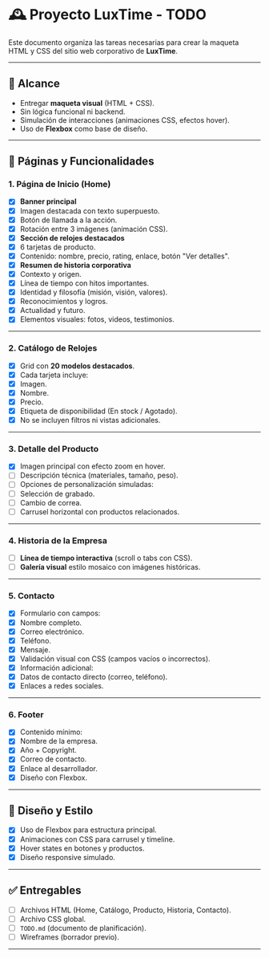 # 🕰️ Proyecto LuxTime - TODO

Este documento organiza las tareas necesarias para crear la maqueta HTML y CSS del sitio web corporativo de **LuxTime**.

---

## 📌 Alcance

- Entregar **maqueta visual** (HTML + CSS).
- Sin lógica funcional ni backend.
- Simulación de interacciones (animaciones CSS, efectos hover).
- Uso de **Flexbox** como base de diseño.

---

## 📑 Páginas y Funcionalidades

### 1. Página de Inicio (Home)

- [X]  **Banner principal**
  - [X]  Imagen destacada con texto superpuesto.
  - [X]  Botón de llamada a la acción.
  - [X]  Rotación entre 3 imágenes (animación CSS).
- [X]  **Sección de relojes destacados**
  - [X]  6 tarjetas de producto.
  - [X]  Contenido: nombre, precio, rating, enlace, botón "Ver detalles".
- [X]  **Resumen de historia corporativa**
  - [X]  Contexto y origen.
  - [X]  Línea de tiempo con hitos importantes.
  - [X]  Identidad y filosofía (misión, visión, valores).
  - [X]  Reconocimientos y logros.
  - [X]  Actualidad y futuro.
  - [X]  Elementos visuales: fotos, videos, testimonios.

---

### 2. Catálogo de Relojes

- [X]  Grid con **20 modelos destacados**.
- [X]  Cada tarjeta incluye:
  - [X]  Imagen.
  - [X]  Nombre.
  - [X]  Precio.
  - [X]  Etiqueta de disponibilidad (En stock / Agotado).
- [X]  No se incluyen filtros ni vistas adicionales.

---

### 3. Detalle del Producto

- [X]  Imagen principal con efecto zoom en hover.
- [ ]  Descripción técnica (materiales, tamaño, peso).
- [ ]  Opciones de personalización simuladas:
  - [ ]  Selección de grabado.
  - [ ]  Cambio de correa.
- [ ]  Carrusel horizontal con productos relacionados.

---

### 4. Historia de la Empresa

- [ ]  **Línea de tiempo interactiva** (scroll o tabs con CSS).
- [ ]  **Galería visual** estilo mosaico con imágenes históricas.

---

### 5. Contacto

- [X]  Formulario con campos:
  - [X]  Nombre completo.
  - [X]  Correo electrónico.
  - [X]  Teléfono.
  - [X]  Mensaje.
- [X]  Validación visual con CSS (campos vacíos o incorrectos).
- [X]  Información adicional:
  - [X]  Datos de contacto directo (correo, teléfono).
  - [X]  Enlaces a redes sociales.

---

### 6. Footer

- [X]  Contenido mínimo:
  - [X]  Nombre de la empresa.
  - [X]  Año + Copyright.
  - [X]  Correo de contacto.
  - [X]  Enlace al desarrollador.
- [X]  Diseño con Flexbox.

---

## 🎨 Diseño y Estilo

- [X]  Uso de Flexbox para estructura principal.
- [X]  Animaciones con CSS para carrusel y timeline.
- [X]  Hover states en botones y productos.
- [X]  Diseño responsive simulado.

---

## ✅ Entregables

- [ ]  Archivos HTML (Home, Catálogo, Producto, Historia, Contacto).
- [ ]  Archivo CSS global.
- [ ]  `TODO.md` (documento de planificación).
- [ ]  Wireframes (borrador previo).

---
